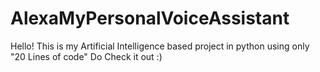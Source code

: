 # AlexaMyPersonalVoiceAssistant
Hello!
This is my Artificial Intelligence based project in python using only "20 Lines of code"
Do Check it out :)
